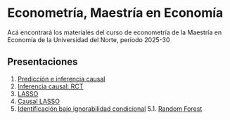 # Econometría, Maestría en Economía
Acá encontrará los materiales del curso de econometría de la Maestría en Economía de la Universidad del Norte, periodo 2025-30

## Presentaciones

1. [Predicción e inferencia causal](https://uninorte-my.sharepoint.com/:b:/g/personal/andresmv_uninorte_edu_co/Ed7fCvbx4PFCki9BecGQjSoBVQOlC8gpbED3hmeqB1MvLQ?e=oAXCWh)
2. [Inferencia causal: RCT](https://uninorte-my.sharepoint.com/:b:/g/personal/andresmv_uninorte_edu_co/EZ5tWk83tuRKqSCSbV1QRjoBaxaoc8hgo_rKD-eC-1LJXg?e=AVz82e)
3. [LASSO](https://uninorte-my.sharepoint.com/:b:/g/personal/andresmv_uninorte_edu_co/ETwK1rDqJHRBuTeT583eYtcBCjydJrGHlIX1WBcvTL7hiw?e=Pt9rRi)
4. [Causal LASSO](https://uninorte-my.sharepoint.com/:b:/g/personal/andresmv_uninorte_edu_co/Ea18_ljIOZRIjm_AIAl1OFMBUI_bWQkPpfs9jb5XFeVajQ?e=57I7Ll)
5. [Identificación bajo ignorabilidad condicional](https://uninorte-my.sharepoint.com/:b:/g/personal/andresmv_uninorte_edu_co/ERbX9oAECP5Ju_qI4e_niiEB2Emvq-DbaMV52mhg19ZeYQ?e=mmUfUq)
5.1. [Random Forest](https://uninorte-my.sharepoint.com/:b:/g/personal/andresmv_uninorte_edu_co/EdireD7AzdBMiWJF3n6hoiUB11mVxiaP-l_J-bAFodPwzA?e=aOP7dr)

